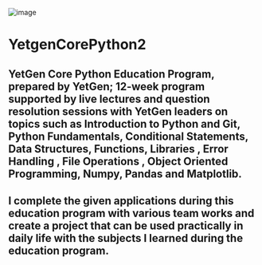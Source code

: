 ![image](https://yetkingencler.com/wp-content/uploads/2021/07/YetGenLogo.png)

# YetgenCorePython2
  ## YetGen Core Python Education Program, prepared by YetGen; 12-week program supported by live lectures and question resolution sessions with YetGen leaders on topics such as Introduction to Python and Git, Python Fundamentals, Conditional Statements, Data Structures, Functions, Libraries , Error Handling , File Operations , Object Oriented Programming, Numpy, Pandas and Matplotlib.

  ## I complete the given applications during this education program with various team works and create a project that can be used practically in daily life with the subjects I learned during the education program.




